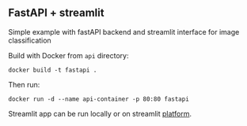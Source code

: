## FastAPI + streamlit

Simple example with fastAPI backend and streamlit interface for image classification

Build with Docker from `api` directory:
```
docker build -t fastapi .
``` 

Then run: 
```
docker run -d --name api-container -p 80:80 fastapi
```

Streamlit app can be run locally or on streamlit [platform](https://streamlit.io/). 

